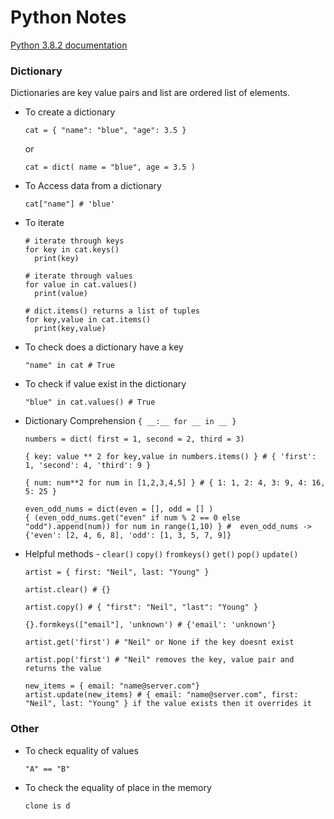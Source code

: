 # Python Notes

[Python 3.8.2 documentation](https://docs.python.org/3/)

### Dictionary
Dictionaries are key value pairs and list are ordered list of elements.

- To create a dictionary
  ```
  cat = { "name": "blue", "age": 3.5 }
  ```
  or
  ```
  cat = dict( name = "blue", age = 3.5 )
  ```

- To Access data from a dictionary
  ```
  cat["name"] # 'blue'
  ```

- To iterate
  ```
  # iterate through keys
  for key in cat.keys()
    print(key)

  # iterate through values
  for value in cat.values()
    print(value)

  # dict.items() returns a list of tuples
  for key,value in cat.items()
    print(key,value)
  ```

- To check does a dictionary have a key
  ```
  "name" in cat # True
  ```

- To check if value exist in the dictionary
  ```
  "blue" in cat.values() # True
  ```

- Dictionary Comprehension `{ __:__ for __ in __ }`
  ```
  numbers = dict( first = 1, second = 2, third = 3)

  { key: value ** 2 for key,value in numbers.items() } # { 'first': 1, 'second': 4, 'third': 9 }

  { num: num**2 for num in [1,2,3,4,5] } # { 1: 1, 2: 4, 3: 9, 4: 16, 5: 25 }

  even_odd_nums = dict(even = [], odd = [] )
  { (even_odd_nums.get("even" if num % 2 == 0 else "odd").append(num)) for num in range(1,10) } #  even_odd_nums -> {'even': [2, 4, 6, 8], 'odd': [1, 3, 5, 7, 9]}
  ```

- Helpful methods - `clear()` `copy()` `fromkeys()` `get()` `pop()` `update()`
  ```
  artist = { first: "Neil", last: "Young" }

  artist.clear() # {}
  
  artist.copy() # { "first": "Neil", "last": "Young" }
  
  {}.formkeys(["email"], 'unknown') # {'email': 'unknown'}
  
  artist.get('first') # "Neil" or None if the key doesnt exist
  
  artist.pop('first') # "Neil" removes the key, value pair and returns the value

  new_items = { email: "name@server.com"}
  artist.update(new_items) # { email: "name@server.com", first: "Neil", last: "Young" } if the value exists then it overrides it
  ```

### Other
- To check equality of values
  ```
  "A" == "B"
  ```

- To check the equality of place in the memory
  ```
  clone is d
  ```

